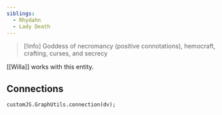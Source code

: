 ```yaml
---
siblings:
  - Rhydahn
  - Lady Death
---
```

> [!info] Goddess of necromancy (positive connotations), hemocraft, crafting, curses, and secrecy

[[Willa]] works with this entity.

## Connections

```dataviewjs
customJS.GraphUtils.connection(dv);
```
